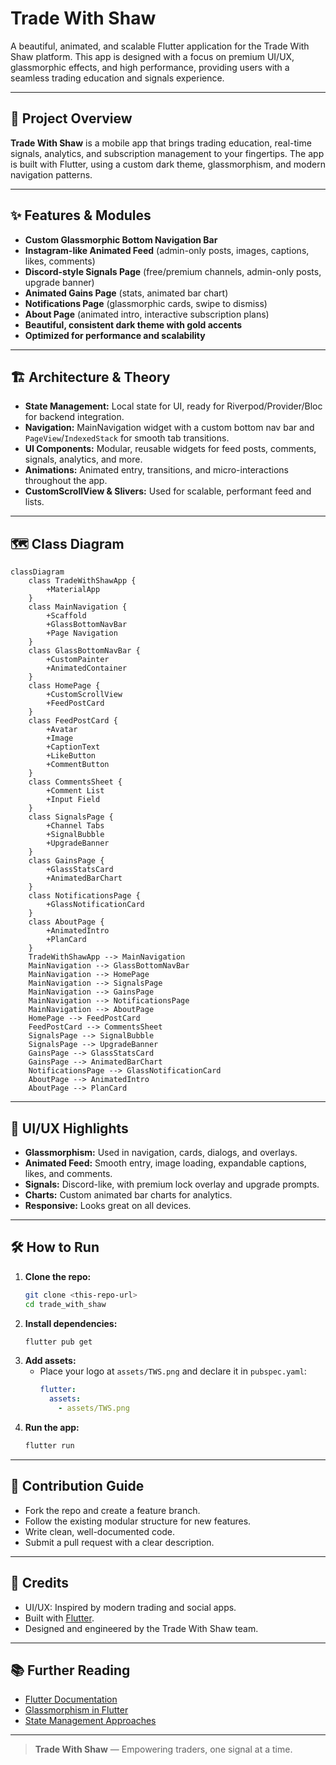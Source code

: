 # Trade With Shaw

A beautiful, animated, and scalable Flutter application for the Trade With Shaw platform. This app is designed with a focus on premium UI/UX, glassmorphic effects, and high performance, providing users with a seamless trading education and signals experience.

---

## 🚀 Project Overview

**Trade With Shaw** is a mobile app that brings trading education, real-time signals, analytics, and subscription management to your fingertips. The app is built with Flutter, using a custom dark theme, glassmorphism, and modern navigation patterns.

---

## ✨ Features & Modules

- **Custom Glassmorphic Bottom Navigation Bar**
- **Instagram-like Animated Feed** (admin-only posts, images, captions, likes, comments)
- **Discord-style Signals Page** (free/premium channels, admin-only posts, upgrade banner)
- **Animated Gains Page** (stats, animated bar chart)
- **Notifications Page** (glassmorphic cards, swipe to dismiss)
- **About Page** (animated intro, interactive subscription plans)
- **Beautiful, consistent dark theme with gold accents**
- **Optimized for performance and scalability**

---

## 🏗️ Architecture & Theory

- **State Management:** Local state for UI, ready for Riverpod/Provider/Bloc for backend integration.
- **Navigation:** MainNavigation widget with a custom bottom nav bar and `PageView`/`IndexedStack` for smooth tab transitions.
- **UI Components:** Modular, reusable widgets for feed posts, comments, signals, analytics, and more.
- **Animations:** Animated entry, transitions, and micro-interactions throughout the app.
- **CustomScrollView & Slivers:** Used for scalable, performant feed and lists.

---

## 🗺️ Class Diagram

```mermaid
classDiagram
    class TradeWithShawApp {
        +MaterialApp
    }
    class MainNavigation {
        +Scaffold
        +GlassBottomNavBar
        +Page Navigation
    }
    class GlassBottomNavBar {
        +CustomPainter
        +AnimatedContainer
    }
    class HomePage {
        +CustomScrollView
        +FeedPostCard
    }
    class FeedPostCard {
        +Avatar
        +Image
        +CaptionText
        +LikeButton
        +CommentButton
    }
    class CommentsSheet {
        +Comment List
        +Input Field
    }
    class SignalsPage {
        +Channel Tabs
        +SignalBubble
        +UpgradeBanner
    }
    class GainsPage {
        +GlassStatsCard
        +AnimatedBarChart
    }
    class NotificationsPage {
        +GlassNotificationCard
    }
    class AboutPage {
        +AnimatedIntro
        +PlanCard
    }
    TradeWithShawApp --> MainNavigation
    MainNavigation --> GlassBottomNavBar
    MainNavigation --> HomePage
    MainNavigation --> SignalsPage
    MainNavigation --> GainsPage
    MainNavigation --> NotificationsPage
    MainNavigation --> AboutPage
    HomePage --> FeedPostCard
    FeedPostCard --> CommentsSheet
    SignalsPage --> SignalBubble
    SignalsPage --> UpgradeBanner
    GainsPage --> GlassStatsCard
    GainsPage --> AnimatedBarChart
    NotificationsPage --> GlassNotificationCard
    AboutPage --> AnimatedIntro
    AboutPage --> PlanCard
```

---

## 🎨 UI/UX Highlights

- **Glassmorphism:** Used in navigation, cards, dialogs, and overlays.
- **Animated Feed:** Smooth entry, image loading, expandable captions, likes, and comments.
- **Signals:** Discord-like, with premium lock overlay and upgrade prompts.
- **Charts:** Custom animated bar charts for analytics.
- **Responsive:** Looks great on all devices.

---

## 🛠️ How to Run

1. **Clone the repo:**
   ```bash
   git clone <this-repo-url>
   cd trade_with_shaw
   ```
2. **Install dependencies:**
   ```bash
   flutter pub get
   ```
3. **Add assets:**
   - Place your logo at `assets/TWS.png` and declare it in `pubspec.yaml`:
     ```yaml
     flutter:
       assets:
         - assets/TWS.png
     ```
4. **Run the app:**
   ```bash
   flutter run
   ```

---

## 🤝 Contribution Guide

- Fork the repo and create a feature branch.
- Follow the existing modular structure for new features.
- Write clean, well-documented code.
- Submit a pull request with a clear description.

---

## 🙏 Credits

- UI/UX: Inspired by modern trading and social apps.
- Built with [Flutter](https://flutter.dev/).
- Designed and engineered by the Trade With Shaw team.

---

## 📚 Further Reading
- [Flutter Documentation](https://docs.flutter.dev/)
- [Glassmorphism in Flutter](https://medium.com/flutter-community/glassmorphism-in-flutter-cc4b2b2b3c3a)
- [State Management Approaches](https://docs.flutter.dev/data-and-backend/state-mgmt/intro)

---

> **Trade With Shaw** — Empowering traders, one signal at a time.
